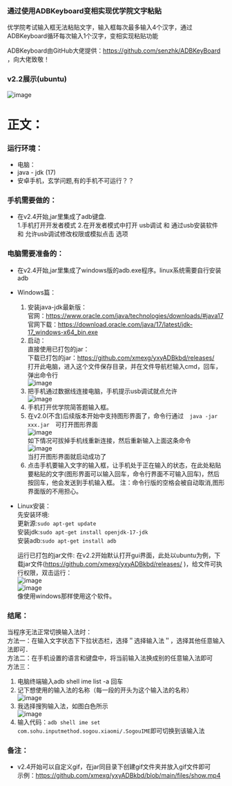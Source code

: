### 通过使用ADBKeyboard变相实现优学院文字粘贴 ###
优学院考试输入框无法粘贴文字，输入框每次最多输入4个汉字，通过ADBKeyboard循环每次输入1个汉字，变相实现粘贴功能

ADBKeyboard由GitHub大佬提供：https://github.com/senzhk/ADBKeyBoard ，向大佬致敬！

### v2.2展示(ubuntu)
![image](https://github.com/xmexg/yxyADBkbd/blob/main/files/v2.2_ubuntu.png)

# 正文：

### 运行环境：
- 电脑：
- java - jdk (17)
- 安卓手机，玄学问题,有的手机不可运行？？

### 手机需要做的：  
- 在v2.4开始,jar里集成了adb键盘.  
1.手机打开开发者模式
2.在开发者模式中打开 usb调试 和 通过usb安装软件 和 允许usb调试修改权限或模拟点击 选项  

### 电脑需要准备的：
- 在v2.4开始,jar里集成了windows版的adb.exe程序。linux系统需要自行安装adb  
- Windows篇：
  1. 安装java-jdk最新版：  
      官网：https://www.oracle.com/java/technologies/downloads/#java17  
      官网下载：https://download.oracle.com/java/17/latest/jdk-17_windows-x64_bin.exe
  2. 启动：    
      直接使用已打包的jar：  
        下载已打包的jar：https://github.com/xmexg/yxyADBkbd/releases/          
        打开此电脑，进入这个文件保存目录，并在文件导航栏输入cmd，回车，弹出命令行  
        ![image](files/explorer_cmd.png)  
   4. 把手机通过数据线连接电脑，手机提示usb调试就点允许  
      ![image](files/phone_usb.jpg)        
   5. 手机打开优学院简答题输入框。  
   6. 在v2.0(不含)后续版本开始中支持图形界面了，命令行通过　`java -jar xxx.jar`　可打开图形界面  
      ![image](files/v2.0GUI.png)  
     如下情况可拔掉手机线重新连接，然后重新输入上面这条命令  
      ![image](files/cannotconnect.png)        
     当打开图形界面就启动成功了  
   7. 点击手机要输入文字的输入框，让手机处于正在输入的状态，在此处粘贴要粘贴的文字(图形界面可以输入回车，命令行界面不可输入回车)，然后按回车，他会发送到手机输入框。
      注：命令行版的空格会被自动取消,图形界面版的不用担心。  

- Linux安装：  
  先安装环境:  
  更新源:`sudo apt-get update`  
  安装jdk:`sudo apt-get install openjdk-17-jdk`   
  安装adb:`sudo apt-get install adb`  
  
  运行已打包的jar文件:
  在v2.2开始默认打开gui界面，此处以ubuntu为例，下载jar文件(https://github.com/xmexg/yxyADBkbd/releases/ )，给文件可执行权限，双击运行：  
  ![image](files/error_Executable.png)  
  ![image](files/solve_error_Executable.png)  
  像使用windows那样使用这个软件。

### 结尾：
  当程序无法正常切换输入法时：  
  方法一：在输入文字状态下下拉状态栏，选择＂选择输入法＂，选择其他任意输入法即可．    
  方法二：在手机设置的语言和键盘中，将当前输入法换成别的任意输入法即可    
  方法三：  
  1. 电脑终端输入adb shell ime list -a 回车    
  2. 记下想使用的输入法的名称（每一段的开头为这个输入法的名称）  
   ![image](files/imelist.png)  
  3.  我选择搜狗输入法，如图白色所示  
   ![image](files/imeset.png)  
  4. 输入代码：`adb shell ime set com.sohu.inputmethod.sogou.xiaomi/.SogouIME`即可切换到该输入法  
  
### 备注：
- v2.4开始可以自定义gif，在jar同目录下创建gif文件夹并放入gif文件即可  
  示例：https://github.com/xmexg/yxyADBkbd/blob/main/files/show.mp4
